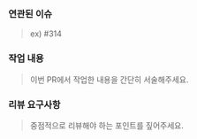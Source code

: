 ### 연관된 이슈

> ex) #314

### 작업 내용

> 이번 PR에서 작업한 내용을 간단히 서술해주세요.

### 리뷰 요구사항

> 중점적으로 리뷰해야 하는 포인트를 짚어주세요.
